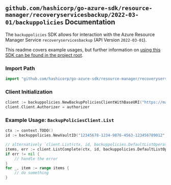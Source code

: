 
## `github.com/hashicorp/go-azure-sdk/resource-manager/recoveryservicesbackup/2022-03-01/backuppolicies` Documentation

The `backuppolicies` SDK allows for interaction with the Azure Resource Manager Service `recoveryservicesbackup` (API Version `2022-03-01`).

This readme covers example usages, but further information on [using this SDK can be found in the project root](https://github.com/hashicorp/go-azure-sdk/tree/main/docs).

### Import Path

```go
import "github.com/hashicorp/go-azure-sdk/resource-manager/recoveryservicesbackup/2022-03-01/backuppolicies"
```


### Client Initialization

```go
client := backuppolicies.NewBackupPoliciesClientWithBaseURI("https://management.azure.com")
client.Client.Authorizer = authorizer
```


### Example Usage: `BackupPoliciesClient.List`

```go
ctx := context.TODO()
id := backuppolicies.NewVaultID("12345678-1234-9876-4563-123456789012", "example-resource-group", "vaultValue")

// alternatively `client.List(ctx, id, backuppolicies.DefaultListOperationOptions())` can be used to do batched pagination
items, err := client.ListComplete(ctx, id, backuppolicies.DefaultListOperationOptions())
if err != nil {
	// handle the error
}
for _, item := range items {
	// do something
}
```
